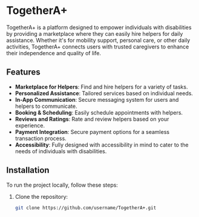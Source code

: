 # TogetherA+

TogetherA+ is a platform designed to empower individuals with disabilities by providing a marketplace where they can easily hire helpers for daily assistance. Whether it's for mobility support, personal care, or other daily activities, TogetherA+ connects users with trusted caregivers to enhance their independence and quality of life.

## Features

- **Marketplace for Helpers**: Find and hire helpers for a variety of tasks.
- **Personalized Assistance**: Tailored services based on individual needs.
- **In-App Communication**: Secure messaging system for users and helpers to communicate.
- **Booking & Scheduling**: Easily schedule appointments with helpers.
- **Reviews and Ratings**: Rate and review helpers based on your experience.
- **Payment Integration**: Secure payment options for a seamless transaction process.
- **Accessibility**: Fully designed with accessibility in mind to cater to the needs of individuals with disabilities.

## Installation

To run the project locally, follow these steps:

1. Clone the repository:
   ```bash
   git clone https://github.com/username/TogetherA+.git
